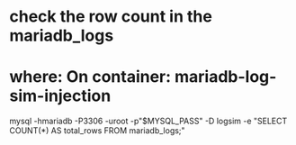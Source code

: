 # check the row count in the mariadb_logs
# where: On container: mariadb-log-sim-injection

mysql -hmariadb -P3306 -uroot -p"$MYSQL_PASS" -D logsim   -e "SELECT COUNT(*) AS total_rows FROM mariadb_logs;"